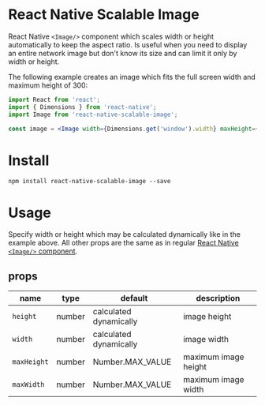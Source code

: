 React Native Scalable Image
===========================
React Native ```<Image/>``` component which scales width or height automatically to keep the aspect ratio. Is useful when you need to display an entire network image but don't know its size and can limit it only by width or height.

The following example creates an image which fits the full screen width and maximum height of 300:

 ```jsx
import React from 'react';
import { Dimensions } from 'react-native';
import Image from 'react-native-scalable-image';

const image = <Image width={Dimensions.get('window').width} maxHeight={300} source={{uri: '<image uri>'}} />;
 ```


Install
=======
```npm install react-native-scalable-image --save```


Usage
=====

Specify width or height which may be calculated dynamically like in the example above. All other props are the same as in regular [React Native ```<Image/>``` component](https://facebook.github.io/react-native/docs/image.html).

## props

| name          | type      | default                     | description             |
| ------------- | --------- | --------------------------- | ----------------------- |
| `height`      | number    | calculated dynamically      | image height            |
| `width`       | number    | calculated dynamically      | image width             |
| `maxHeight`   | number    | Number.MAX_VALUE            | maximum image height    |
| `maxWidth`    | number    | Number.MAX_VALUE            | maximum image width     |